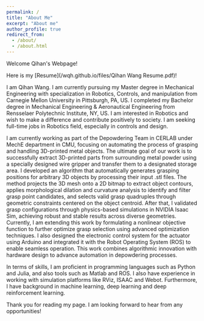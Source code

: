 ```yaml
---
permalink: /
title: "About Me"
excerpt: "About me"
author_profile: true
redirect_from: 
  - /about/
  - /about.html
---
```


Welcome Qihan's Webpage!

Here is my [Resume](/wqh.github.io/files/Qihan Wang Resume.pdf)!

I am Qihan Wang. I am currently pursuing my Master degree in Mechanical Engineering with specialization in Robotics, Controls, and manipulation from Carnegie Mellon University in Pittsburgh, PA, US. I completed my Bachelor degree in Mechanical Engineering & Aeronautical Engineering from Rensselaer Polytechnic Institute, NY, US. I am interested in Robotics and wish to make a difference and contribute positively to society. I am seeking full-time jobs in Robotics field, especially in controls and design.

I am currently working as part of the Depowdering Team in CERLAB under MechE department in CMU, focusing on automating the process of grasping and handling 3D-printed metal objects. The ultimate goal of our work is to successfully extract 3D-printed parts from surrounding metal powder using a specially designed wire gripper and transfer them to a designated storage area. I developed an algorithm that automatically generates grasping positions for arbitrary 3D objects by processing their input .stl files. The method projects the 3D mesh onto a 2D bitmap to extract object contours, applies morphological dilation and curvature analysis to identify and filter grasp point candidates, and selects valid grasp quadruples through geometric constraints centered on the object centroid. After that, I validated grasp configurations through physics-based simulations in NVIDIA Isaac Sim, achieving robust and stable results across diverse geometries. Currently, I am extending this work by formulating a nonlinear objective function to further optimize grasp selection using advanced optimization techniques. I also designed the electronic control system for the actuator using Arduino and integrated it with the Robot Operating System (ROS) to enable seamless operation. This work combines algorithmic innovation with hardware design to advance automation in depowdering processes.

In terms of skills, I am proficient in programming languages such as Python and Julia, and also tools such as Matlab and ROS. I also have experience in working with simulation platforms like RViz, ISAAC and Webot. Furthermore, I have background in machine learning, deep learning and deep reinforcement learning.

Thank you for reading my page. I am looking forward to hear from any opportunities!
